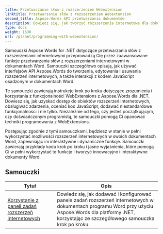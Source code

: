 ```yaml
---
title: Przetwarzanie słów z rozszerzeniem Webextension
linktitle: Przetwarzanie słów z rozszerzeniem Webextension
second_title: Aspose.Words API przetwarzania dokumentów
description: Dowiedz się, jak tworzyć rozszerzenia internetowe dla dokumentów Word za pomocą Aspose.Words dla .NET. Dowiedz się, jak tworzyć, modyfikować i dostosowywać rozszerzenia internetowe, integrować je z dokumentami Word.
type: docs
weight: 1530
url: /pl/net/programming-with-webextension/
---
```

Samouczki Aspose.Words for .NET dotyczące przetwarzania słów z rozszerzeniami internetowymi przeprowadzą Cię przez zaawansowane funkcje przetwarzania słów z rozszerzeniami internetowymi w dokumentach Word. Samouczki szczegółowo opisują, jak używać interfejsów API Aspose.Words do tworzenia, edytowania i usuwania rozszerzeń internetowych, a także interakcji z kodem JavaScript osadzonym w dokumentach Word.

Te samouczki zawierają instrukcje krok po kroku dotyczące zrozumienia i korzystania z funkcjonalności WebExtensions z Aspose.Words dla .NET. Dowiesz się, jak uzyskać dostęp do obiektów rozszerzeń internetowych, obsługiwać zdarzenia, oceniać kod JavaScript, dodawać niestandardowe funkcjonalności i nie tylko. Niezależnie od tego, czy jesteś początkującym, czy doświadczonym programistą, te samouczki pomogą Ci opanować techniki programowania z WebExtensions.

Postępując zgodnie z tymi samouczkami, będziesz w stanie w pełni wykorzystać możliwości rozszerzeń internetowych w swoich dokumentach Word, zapewniając im interaktywne i dynamiczne funkcje. Samouczki zawierają przykłady kodu krok po kroku i jasne wyjaśnienia, które pomogą Ci w pełni wykorzystać te funkcje i tworzyć innowacyjne i interaktywne dokumenty Word.

## Samouczki
| Tytuł | Opis |
| --- | --- |
| [Korzystanie z paneli zadań rozszerzeń internetowych](./using-web-extension-task-panes/) | Dowiedz się, jak dodawać i konfigurować panele zadań rozszerzeń internetowych w dokumentach programu Word przy użyciu Aspose.Words dla platformy .NET, korzystając ze szczegółowego samouczka krok po kroku. |